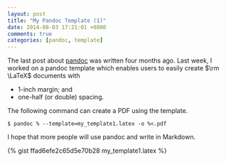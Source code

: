 ```yaml
---
layout: post
title: "My Pandoc Template (1)"
date: 2014-08-03 17:21:01 +0800
comments: true
categories: [pandoc, template]
---
```


The last post about [pandoc] was written four months ago.  Last week,
I worked on a pandoc template which enables users to easily create
$\rm \LaTeX$ documents with

- 1-inch margin; and
- one-half (or double) spacing.

The following command can create a PDF using the template.

    $ pandoc % --template=my_template1.latex -o %<.pdf

I hope that more people will use pandoc and write in Markdown.

<!-- more -->

{% gist ffad6efe2c65d5e70b28 my_template1.latex %}

[pandoc]: http://johnmacfarlane.net/pandoc/ "pandoc—a universal document converter"
